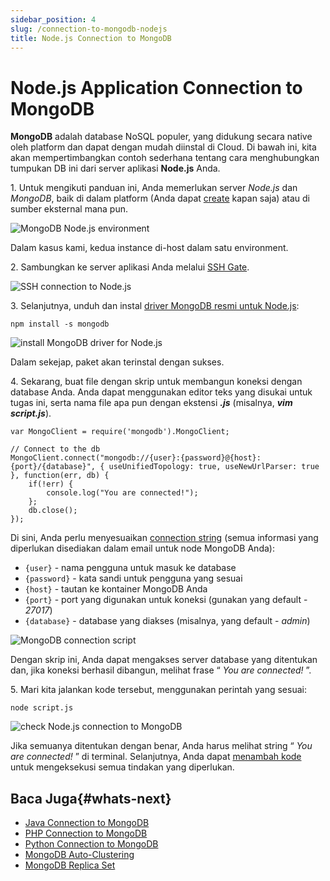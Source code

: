 ```yaml
---
sidebar_position: 4
slug: /connection-to-mongodb-nodejs
title: Node.js Connection to MongoDB
---
```

# Node.js Application Connection to MongoDB

**MongoDB** adalah database NoSQL populer, yang didukung secara native oleh platform dan dapat dengan mudah diinstal di Cloud. Di bawah ini, kita akan mempertimbangkan contoh sederhana tentang cara menghubungkan tumpukan DB ini dari server aplikasi **Node.js** Anda.

1\. Untuk mengikuti panduan ini, Anda memerlukan server _Node.js_ dan _MongoDB_, baik di dalam platform (Anda dapat [create](<https://docs.dewacloud.com/docs/setting-up-environment/>) kapan saja) atau di sumber eksternal mana pun.

![MongoDB Node.js environment](#)

Dalam kasus kami, kedua instance di-host dalam satu environment.

2\. Sambungkan ke server aplikasi Anda melalui [SSH Gate](<https://docs.dewacloud.com/docs/ssh-gate/>).

![SSH connection to Node.js](#)

3\. Selanjutnya, unduh dan instal [driver MongoDB resmi untuk Node.js](<https://github.com/mongodb/node-mongodb-native>):

```
npm install -s mongodb
```

![install MongoDB driver for Node.js](#)

Dalam sekejap, paket akan terinstal dengan sukses.

4\. Sekarang, buat file dengan skrip untuk membangun koneksi dengan database Anda. Anda dapat menggunakan editor teks yang disukai untuk tugas ini, serta nama file apa pun dengan ekstensi _**.js**_ (misalnya, _**vim script.js**_).

```
var MongoClient = require('mongodb').MongoClient;

// Connect to the db
MongoClient.connect("mongodb://{user}:{password}@{host}:{port}/{database}", { useUnifiedTopology: true, useNewUrlParser: true }, function(err, db) {
    if(!err) {
        console.log("You are connected!");
    };
    db.close();
});
```

Di sini, Anda perlu menyesuaikan [connection string](<https://docs.mongodb.com/manual/reference/connection-string/>) (semua informasi yang diperlukan disediakan dalam email untuk node MongoDB Anda):

  * `{user}` \- nama pengguna untuk masuk ke database
  * `{password}` \- kata sandi untuk pengguna yang sesuai
  * `{host}` \- tautan ke kontainer MongoDB Anda
  * `{port}` \- port yang digunakan untuk koneksi (gunakan yang default - _27017_)
  * `{database}` \- database yang diakses (misalnya, yang default - _admin_)

![MongoDB connection script](#)

Dengan skrip ini, Anda dapat mengakses server database yang ditentukan dan, jika koneksi berhasil dibangun, melihat frase “ _You are connected!_ ”.

5\. Mari kita jalankan kode tersebut, menggunakan perintah yang sesuai:

```
node script.js
```

![check Node.js connection to MongoDB](#)

Jika semuanya ditentukan dengan benar, Anda harus melihat string “ _You are connected!_ ” di terminal. Selanjutnya, Anda dapat [menambah kode](<http://mongodb.github.io/node-mongodb-native/2.2/api/>) untuk mengeksekusi semua tindakan yang diperlukan.

## Baca Juga{#whats-next}

  * [Java Connection to MongoDB](<https://docs.dewacloud.com/docs/connection-to-mongodb/>)
  * [PHP Connection to MongoDB](<https://docs.dewacloud.com/docs/connection-to-mongodb-for-php/>)
  * [Python Connection to MongoDB](<https://docs.dewacloud.com/docs/connection-to-mongodb-python/>)
  * [MongoDB Auto-Clustering](<https://docs.dewacloud.com/docs/mongodb-auto-clustering/>)
  * [MongoDB Replica Set](<https://docs.dewacloud.com/docs/mongodb-replica-set/>)